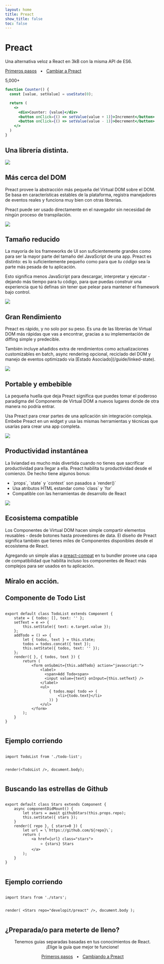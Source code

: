 ```yaml
---
layout: home
title: Preact
show_title: false
toc: false
---
```



<jumbotron>
    <h1>
        <logo height="1.5em" title="Preact" text inverted>Preact</logo>
    </h1>
    <p>Una alternativa veloz a React en 3kB con la misma API de ES6.</p>
    <p class="intro-buttons">
        <a href="/guide/v10/getting-started" class="home-button">Primeros pasos</a>
        <span class="home-button-sep">&nbsp; • &nbsp;</span>
        <a href="/guide/v10/switching-to-preact" class="home-button">Cambiar a Preact</a>
    </p>
    <p>
        <github-stars user="developit" repo="preact">5,000+</github-stars>
    </p>
</jumbotron>

```jsx
function Counter() {
  const [value, setValue] = useState(0);

  return (
    <>
      <div>Counter: {value}</div>
      <button onClick={() => setValue(value + 1)}>Increment</button>
      <button onClick={() => setValue(value - 1)}>Decrement</button>
    </>
  )
}
```

<section class="home-top">
    <h1>Una librería distinta.</h1>
</section>


<section class="home-section">
  <img src="/assets/home/metal.svg">

  <div>
    <h2>Más cerca del DOM</h2>
    <p>
        Preact provee la abstracción más pequeña del Virtual DOM sobre el DOM.
        Se basa en características estables de la plataforma, registra manejadores de eventos reales y funciona muy bien con otras librerías.
    </p>
    <p>
        Preact puede ser usado directamente en el navegador sin necesidad de ningún proceso de transpilación.
    </p>
  </div>
</section>


<section class="home-section">
  <img src="/assets/home/size.svg">

  <div>
    <h2>Tamaño reducido</h2>
    <p>
        La mayoría de los frameworks de UI son suficientemente grandes como para ser la mayor parte del tamaño del JavaScript de una app.
        Preact es distinto: es lo suficientemente pequeño como para que <em>tu código</em> sea la parte más pesada de tu aplicación.
    </p>
    <p>
        Esto significa menos JavaScript para descargar, interpretar y ejecutar - dejando más tiempo para tu código, para que puedas construir una experiencia que tú definas sin tener que pelear para mantener el framework bajo control.
    </p>
  </div>
</section>


<section class="home-section">
  <img src="/assets/home/performance.svg">

  <div>
    <h2>Gran Rendimiento</h2>
    <p>
        Preact es rápido, y no solo por su peso. Es una de las librerías de Virtual DOM más rápidas que vas a encontrar, gracias a su implementación de diffing simple y predecible.
    </p>
    <p>
        También incluye añadidos extra de rendimientos como actualizaciones customizables en batch, async rendering opcional, reciclado del DOM y manejo de eventos optimizado via [Estado Asociado](/guide/linked-state).
    </p>
  </div>
</section>


<section class="home-section">
  <img src="/assets/home/portable.svg">

  <div>
    <h2>Portable y embebible</h2>
    <p>
        La pequeña huella que deja Preact significa que puedes tomar el poderoso paradigma del Componente de Virtual DOM a nuevos lugares donde de otra manera no podría entrar.
    </p>
    <p>
        Usa Preact para crear partes de una aplicación sin integración compleja. Embebe Preact en un widget y usa las mismas herramientas y técnicas que usarías para crear una app completa.
    </p>
  </div>
</section>


<section class="home-section">
  <img src="/assets/home/productive.svg">

  <div>
    <h2>Productividad instantánea</h2>
    <p>
        La liviandad es mucho más divertida cuando no tienes que sacrificar productividad para llegar a ella.
        Preact habilita tu productividad desde el comienzo. De hecho tiene algunos bonus:
    </p>
    <ul>
        <li>`props`, `state` y `context` son pasados a `render()`</li>
        <li>Usa atributos HTML estandar como `class` y `for`</li>
        <li>Compatible con las herramientas de desarrollo de React</li>
    </ul>
  </div>
</section>


<section class="home-section">
  <img src="/assets/home/compatible.svg">

  <div>
    <h2>Ecosistema compatible</h2>
    <p>
        Los Componentes de Virtual DOM hacen simple compartir elementos reusables - desde botones hasta proveedores de data.
        El diseño de Preact significa también que tienes miles de Componentes disponibles desde el ecosistema de React.
    </p>
    <p>
        Agregando un simple alias a
        <a href="/guide/v10/switching-to-preact#how-to-alias-preact-compat">preact-compat</a> en tu bundler provee una capa de compatibilidad que habilita incluso los componentes de React más complejos para ser usados en tu aplicación.
    </p>
  </div>
</section>


<section class="home-top">
    <h1>Míralo en acción.</h1>
</section>


<section class="home-split">
    <div>
        <h2>Componente de Todo List</h2>
        <pre><code class="lang-jsx">
export default class TodoList extends Component {
    state = { todos: [], text: '' };
    setText = e =&gt; {
        this.setState({ text: e.target.value });
    };
    addTodo = () =&gt; {
        let { todos, text } = this.state;
        todos = todos.concat({ text });
        this.setState({ todos, text: '' });
    };
    render({ }, { todos, text }) {
        return (
            &lt;form onSubmit={this.addTodo} action="javascript:"&gt;
                &lt;label&gt;
                  &lt;span&gt;Add Todo&lt;span&gt;
                  &lt;input value={text} onInput={this.setText} /&gt;
                &lt;/label&gt;
                &lt;ul&gt;
                    { todos.map( todo =&gt; (
                        &lt;li&gt;{todo.text}&lt;/li&gt;
                    )) }
                &lt;/ul&gt;
            &lt;/form&gt;
        );
    }
}
        </code></pre>
    </div>
    <div>
        <h2>Ejemplo corriendo</h2>
        <pre repl="false"><code class="lang-jsx">
import TodoList from './todo-list';

render(&lt;TodoList /&gt;, document.body);
        </code></pre>
        <div class="home-demo">
            <todo-list></todo-list>
        </div>
    </div>
</section>


<section class="home-split">
    <div>
        <h2>Buscando las estrellas de Github</h2>
        <pre><code class="lang-jsx">
export default class Stars extends Component {
    async componentDidMount() {
        let stars = await githubStars(this.props.repo);
        this.setState({ stars });
    }
    render({ repo }, { stars=0 }) {
        let url = \`https://github.com/${repo}\`;
        return (
            &lt;a href={url} class="stars"&gt;
                ⭐️ {stars} Stars
            &lt;/a&gt;
        );
    }
}
        </code></pre>
    </div>
    <div>
        <h2>Ejemplo corriendo</h2>
        <pre repl="false"><code class="lang-jsx">
import Stars from './stars';

render(
    &lt;Stars repo="developit/preact" /&gt;,
    document.body
);
        </code></pre>
        <div class="home-demo">
            <github-stars simple user="developit" repo="preact"></github-stars>
        </div>
    </div>
</section>


<section class="home-top">
    <h1>¿Preparada/o para meterte de lleno?</h1>
</section>


<section style="text-align:center;">
    <p>
        Tenemos guías separadas basadas en tus conocimientos de React.
        <br>
        ¡Elige la guía que mejor te funcione!
    </p>
    <p>
        <a href="/guide/v10/getting-started" class="home-button">Primeros pasos</a>
        <span class="home-button-sep">&nbsp; • &nbsp;</span>
        <a href="/guide/v10/switching-to-preact" class="home-button">Cambiando a Preact</a>
    </p>
</section>

